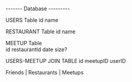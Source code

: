 ------- Database ---------

USERS Table
id name

RESTAURANT Table
id name

MEETUP Table  
id restaurantId date size?

USERS-MEETUP JOIN TABLE
id meetupID userID


Friends  |  Restaurants |  Meetups   